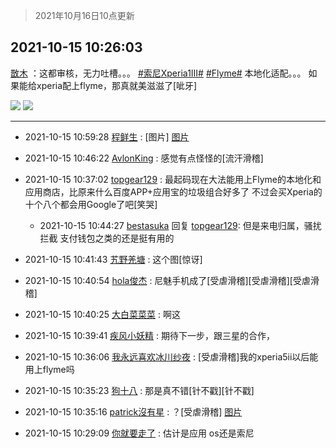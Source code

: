 > 2021年10月16日10点更新
<link rel="stylesheet" href="https://cdn.jsdelivr.net/gh/taotie6/sampleJSON@main/css/photo_show.css">
<meta name="referrer" content="no-referrer" />


 ## 2021-10-15 10:26:03 

 [㪚木](https://www.coolapk.com/feed/30700374?shareKey=MWRkMTU4YzU3MmZjNjE2OGVlOTM~) ：这都审核，无力吐槽。。。
<a class="feed-link-tag" href="/t/索尼Xperia1III?type=0">#索尼Xperia1III#</a> <a class="feed-link-tag" href="/t/Flyme?type=0">#Flyme#</a> 本地化适配。。。
如果能给xperia配上flyme，那真就美滋滋了[呲牙] 

<div class="album">
<img class="img-item" src="http://image.coolapk.com/feed/2021/1015/10/1081091_5daf46bf_4762_5875@1080x1474.jpeg" />
<img class="img-item" src="http://image.coolapk.com/feed/2021/1015/10/1081091_94253c67_4726_3204@1080x2340.jpeg" />
</div>

 ------- 

- 2021-10-15 10:59:28 [程鲜生](uid=845250) : [图片] [图片](http://image.coolapk.com/feed/2021/1015/10/845250_977585ec_6133_7841@1440x3120.jpeg)

- 2021-10-15 10:46:22 [AvlonKing](uid=964891) : 感觉有点怪怪的[流汗滑稽] 

- 2021-10-15 10:37:02 [topgear129](uid=1061266) : 最起码现在大法能用上Flyme的本地化和应用商店，比原来什么百度APP+应用宝的垃圾组合好多了
不过会买Xperia的十个八个都会用Google了吧[笑哭] 

    - 2021-10-15 10:44:27 [bestasuka](uid=1094267) 回复 [topgear129](uid=1061266): 但是来电归属，骚扰拦截 支付钱包之类的还是挺有用的 

- 2021-10-15 10:41:43 [艽野羌塘](uid=603568) : 这个图[惊讶] 

- 2021-10-15 10:40:54 [hola俊杰](uid=4231869) : 尼魅手机成了[受虐滑稽][受虐滑稽][受虐滑稽] 

- 2021-10-15 10:40:25 [大白菜菜菜](uid=2081020) : 啊这 

- 2021-10-15 10:39:41 [疾风小妖精](uid=4375828) : 期待下一步，跟三星的合作， 

- 2021-10-15 10:36:06 [我永远喜欢冰川纱夜](uid=2717371) : [受虐滑稽]我的xperia5ii以后能用上flyme吗 

- 2021-10-15 10:35:23 [狗十八](uid=1812189) : 那是真不错[针不戳][针不戳] 

- 2021-10-15 10:35:16 [patrick沒有星](uid=2778743) : ？[受虐滑稽] [图片](http://image.coolapk.com/feed/2021/1015/10/2778743_c23d9c0e_5315_0413@274x518.jpeg)

- 2021-10-15 10:29:09 [你就要走了](uid=3251026) : 估计是应用 os还是索尼 

